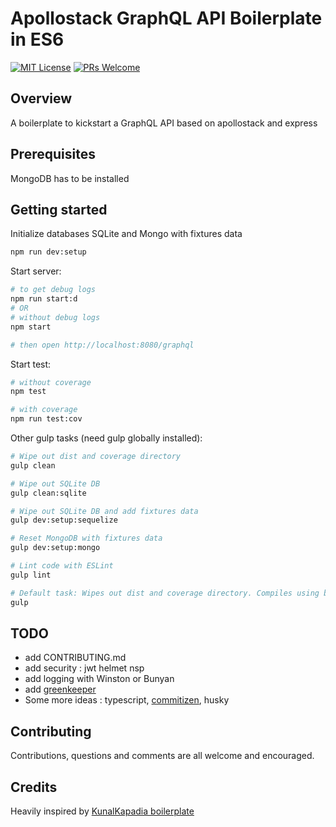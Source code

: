 # Apollostack GraphQL API Boilerplate in ES6
[![MIT License](https://img.shields.io/npm/l/stack-overflow-copy-paste.svg?style=flat-square)](http://opensource.org/licenses/MIT)
[![PRs Welcome](https://img.shields.io/badge/PRs-welcome-brightgreen.svg?style=flat-square)](http://makeapullrequest.com)

## Overview
A boilerplate to kickstart a GraphQL API based on apollostack and express

## Prerequisites
MongoDB has to be installed

## Getting started

Initialize databases SQLite and Mongo with fixtures data
```sh
npm run dev:setup
```

Start server:
```sh
# to get debug logs
npm run start:d
# OR
# without debug logs
npm start

# then open http://localhost:8080/graphql
```

Start test:
```sh
# without coverage
npm test

# with coverage
npm run test:cov
```

Other gulp tasks (need gulp globally installed):
```sh
# Wipe out dist and coverage directory
gulp clean

# Wipe out SQLite DB
gulp clean:sqlite

# Wipe out SQLite DB and add fixtures data
gulp dev:setup:sequelize

# Reset MongoDB with fixtures data
gulp dev:setup:mongo

# Lint code with ESLint
gulp lint

# Default task: Wipes out dist and coverage directory. Compiles using babel.
gulp
```

## TODO
+ add CONTRIBUTING.md
+ add security : jwt helmet nsp
+ add logging with Winston or Bunyan
+ add [greenkeeper](https://greenkeeper.io)
+ Some more ideas : typescript, [commitizen](https://github.com/commitizen/cz-cli), husky



## Contributing
Contributions, questions and comments are all welcome and encouraged.


## Credits
Heavily inspired by [KunalKapadia boilerplate](https://github.com/KunalKapadia/express-mongoose-es6-rest-api/) 